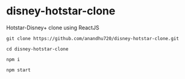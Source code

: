 # disney-hotstar-clone

Hotstar-Disney+ clone using ReactJS

```
git clone https://github.com/anandhu720/disney-hotstar-clone.git

cd disney-hotstar-clone

npm i

npm start

```


